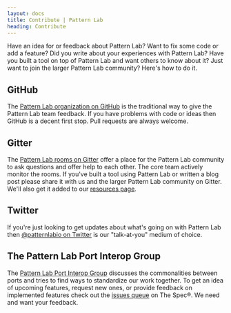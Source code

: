 ```yaml
---
layout: docs
title: Contribute | Pattern Lab
heading: Contribute
---
```


Have an idea for or feedback about Pattern Lab? Want to fix some code or add a feature?
Did you write about your experiences with Pattern Lab? Have you built a tool on top of Pattern Lab and want others
to know about it? Just want to join the larger Pattern Lab community? Here's how to do it.

## GitHub

The [Pattern Lab organization on GitHub](https://github.com/pattern-lab/) is the traditional way to give the Pattern Lab team feedback. If you have problems with code or ideas then GitHub is a decent first stop. Pull requests are always welcome.

## Gitter

The [Pattern Lab rooms on Gitter](https://gitter.im/orgs/pattern-lab/rooms) offer a place for the Pattern Lab community to ask questions and offer help to each other. The core team actively monitor the rooms. If you've built a tool using Pattern Lab or written a blog post please share it with us and the larger Pattern Lab community on Gitter. We'll also get it added to our [resources page](/resources.html).

## Twitter

If you're just looking to get updates about what's going on with Pattern Lab then [@patternlabio on Twitter](https://twitter.com/patternlabio) is our "talk-at-you" medium of choice.

## The Pattern Lab Port Interop Group

The [Pattern Lab Port Interop Group](https://github.com/pattern-lab/the-spec/blob/draft/PL-PIG.md) discusses the commonalities between ports and tries to find ways to standardize our work together. To get an idea of upcoming features, request new ones, or provide feedback on implemented features check out the [issues queue](https://github.com/pattern-lab/the-spec/issues) on The Spec&#174;. We need and want your feedback.
